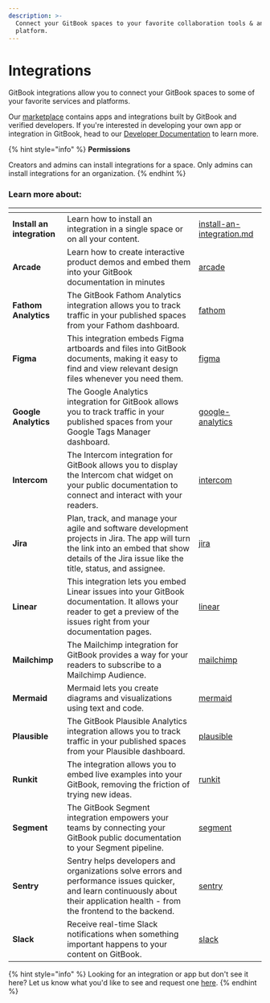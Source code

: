 ```yaml
---
description: >-
  Connect your GitBook spaces to your favorite collaboration tools & analytics
  platform.
---
```


# Integrations

GitBook integrations allow you to connect your GitBook spaces to some of your favorite services and platforms.

Our [marketplace](https://www.gitbook.com/integrations) contains apps and integrations built by GitBook and verified developers. If you're interested in developing your own app or integration in GitBook, head to our [Developer Documentation](https://developer.gitbook.com/) to learn more.

{% hint style="info" %}
**Permissions**

Creators and admins can install integrations for a space. Only admins can install integrations for an organization.
{% endhint %}

### Learn more about:

<table data-view="cards"><thead><tr><th></th><th></th><th data-hidden data-card-target data-type="content-ref"></th></tr></thead><tbody><tr><td><strong>Install an integration</strong></td><td>Learn how to install an integration in a single space or on all your content.</td><td><a href="install-an-integration.md">install-an-integration.md</a></td></tr><tr><td><strong>Arcade</strong></td><td>Learn how to create interactive product demos and embed them into your GitBook documentation in minutes</td><td><a href="arcade/">arcade</a></td></tr><tr><td><strong>Fathom Analytics</strong></td><td>The GitBook Fathom Analytics integration allows you to track traffic in your published spaces from your Fathom dashboard.</td><td><a href="fathom/">fathom</a></td></tr><tr><td><strong>Figma</strong></td><td>This integration embeds Figma artboards and files into GitBook documents, making it easy to find and view relevant design files whenever you need them.</td><td><a href="figma/">figma</a></td></tr><tr><td><strong>Google Analytics</strong></td><td>The Google Analytics integration for GitBook allows you to track traffic in your published spaces from your Google Tags Manager dashboard.</td><td><a href="google-analytics/">google-analytics</a></td></tr><tr><td><strong>Intercom</strong></td><td>The Intercom integration for GitBook allows you to display the Intercom chat widget on your public documentation to connect and interact with your readers.</td><td><a href="intercom/">intercom</a></td></tr><tr><td><strong>Jira</strong></td><td>Plan, track, and manage your agile and software development projects in Jira. The app will turn the link into an embed that show details of the Jira issue like the title, status, and assignee.</td><td><a href="jira/">jira</a></td></tr><tr><td><strong>Linear</strong></td><td>This integration lets you embed Linear issues into your GitBook documentation. It allows your reader to get a preview of the issues right from your documentation pages.</td><td><a href="linear/">linear</a></td></tr><tr><td><strong>Mailchimp</strong></td><td>The Mailchimp integration for GitBook provides a way for your readers to subscribe to a Mailchimp Audience.</td><td><a href="mailchimp/">mailchimp</a></td></tr><tr><td><strong>Mermaid</strong></td><td>Mermaid lets you create diagrams and visualizations using text and code.</td><td><a href="mermaid/">mermaid</a></td></tr><tr><td><strong>Plausible</strong></td><td>The GitBook Plausible Analytics integration allows you to track traffic in your published spaces from your Plausible dashboard.</td><td><a href="plausible/">plausible</a></td></tr><tr><td><strong>Runkit</strong></td><td>The integration allows you to embed live examples into your GitBook, removing the friction of trying new ideas.</td><td><a href="runkit/">runkit</a></td></tr><tr><td><strong>Segment</strong></td><td>The GitBook Segment integration empowers your teams by connecting your GitBook public documentation to your Segment pipeline.</td><td><a href="segment/">segment</a></td></tr><tr><td><strong>Sentry</strong></td><td>Sentry helps developers and organizations solve errors and performance issues quicker, and learn continuously about their application health - from the frontend to the backend.</td><td><a href="sentry/">sentry</a></td></tr><tr><td><strong>Slack</strong></td><td>Receive real-time Slack notifications when something important happens to your content on GitBook.</td><td><a href="slack/">slack</a></td></tr></tbody></table>

{% hint style="info" %}
Looking for an integration or app but don't see it here? Let us know what you'd like to see and request one [here](https://survey.refiner.io/e61q1m-dp057m).
{% endhint %}
